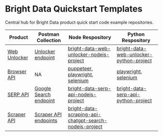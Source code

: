 # Bright Data Quickstart Templates
Central hub for Bright Data product quick start code example repositories.

| Product | Postman Collection | Node Respository | Python Respository |
|---------|------------|-------------|-------------|
| [Web Unlocker](https://brightdata.com/products/web-unlocker) |[Unlocker endpoint](https://www.postman.com/bright-data-api/bright-data-api/request/f0g939o/unlock-website)| [bright-data-web-unlocker-nodejs-project](https://github.com/luminati-io/bright-data-web-unlocker-nodejs-project)|[bright-data-web-unlocker-python-project](https://github.com/luminati-io/bright-data-web-unlocker-python-project)|
| [Browser API](https://brightdata.com/products/scraping-browser) |NA| [puppeteer](https://github.com/luminati-io/bright-data-scraping-browser-nodejs-puppeteer-project), [playwright](https://github.com/luminati-io/bright-data-scraping-browser-nodejs-playwright-project), [selenium](https://github.com/luminati-io/bright-data-scraping-browser-nodejs-selenium-project) | [playwright](https://github.com/brightdata/bright-data-browser-api-python-playwright-project), [selenium](https://github.com/brightdata/bright-data-browser-api-python-selenium-project) |
| [SERP API](https://brightdata.com/products/serp-api) | [Google Search endpoint](https://www.postman.com/bright-data-api/bright-data-api/request/kpq952m/google-search-serp) | [bright-data-serp-api-nodejs-project](https://github.com/luminati-io/bright-data-serp-api-nodejs-project)| [bright-data-serp-api-python-project](https://github.com/brightdata/bright-data-serp-api-python-project)|
| [Scraper API](https://brightdata.com/products/web-scraper)| [Scraper API endpoints](https://www.postman.com/bright-data-api/bright-data-api/folder/6gbnh9x/web-scrapers)| [bright-data-scraping-api-chatgpt-search-nodejs-project](https://github.com/brightdata-com/bright-data-scrape-chatgpt-search-nodejs-project)||

